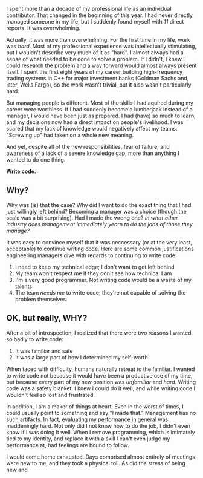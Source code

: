 I spent more than a decade of my professional life as an individual contributor. That changed in the beginning of this
year. I had never directly managed someone in my life, but I suddenly found myself with *11* direct reports. It was
overwhelming. 

Actually, it was more than overwhelming. For the first time in my life, work was *hard*. Most of my professional
experience was intellectually stimulating, but I wouldn't describe very much of it as "hard". I almost always had a sense of
what needed to be done to solve a problem. If I didn't, I knew I could research the problem and a way forward would
almost always present itself. I spent the first eight years of my career building high-frequency trading systems in C++ for
major investment banks (Goldman Sachs and, later, Wells Fargo), so the work wasn't trivial, but it also wasn't
particularly hard.

But managing people is different. Most of the skills I had aquired during my career were worthless. If I had suddenly
become a lumberjack instead of a manager, I would have been just as prepared. I had (have) so much to learn, and my
decisions now had a direct impact on people's livelihood. I was scared that my lack of knowledge would negatively affect
my teams. "Screwing up" had taken on a whole new meaning.

And yet, despite all of the new responsibilities, fear of failure, and awareness of a lack of a severe knowledge gap,
more than anything I wanted to do one thing.

**Write code.**

## Why?

Why was (is) that the case? Why did I want to do the exact thing that I had just willingly left behind? Becoming a
manager was a choice (though the scale was a bit surprising). Had I made the wrong one? *In what other industry does management immediately yearn to do the jobs of those they manage?*

It was easy to convince myself that it was neccessary (or at the very least, acceptable) to continue writing code. Here are some common
justifications engineering managers give with regards to continuing to write code:

1. I need to keep my technical edge; I don't want to get left behind
1. My team won't respect me if they don't see how technical I am
1. I'm a very good programmer. Not writing code would be a waste of my talents
1. The team *needs me* to write code; they're not capable of solving the problem themselves

## OK, but really, WHY?

After a bit of introspection, I realized that there were two reasons I wanted so badly to write code:

1. It was familiar and safe
1. It was a large part of how I determined my self-worth

When faced with difficulty, humans naturally retreat to the familiar. I wanted to write code not because it would have
been a productive use of my time, but because every part of my new position was *unfamiliar* and *hard*. Writing code
was a safety blanket. I knew I could do it well, and while writing code I wouldn't feel so lost and frustrated.

In addition, I am a maker of things at heart. Even in the worst of times, I could usually point to something and say "I
made that." Management has no such artifacts. In fact, evaluating my performance in general was maddeningly hard. Not
only did I not know how to do the job, I didn't even know if I was doing it well. When I remove programming, which is
intimately tied to my identity, and replace it with a skill I can't even judge my performance at, bad feelings are bound
to follow.

I would come home exhausted. Days comprised almost entirely of meetings were new to me, and they took a physical toll.
As did the stress of being new and 
